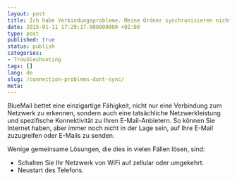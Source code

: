 ```yaml
---
layout: post
title: Ich habe Verbindungsprobleme. Meine Ordner synchronisieren nicht. Kann nicht empfangen / senden E-Mails. Kann nicht auf mein Konto zugreifen.
date: 2015-01-11 17:29:17.000000000 +02:00
type: post
published: true
status: publish
categories:
- Troubleshooting
tags: []
lang: de
slug: /connection-problems-dont-sync/
meta:
---
```


BlueMail bettet eine einzigartige Fähigkeit, nicht nur eine Verbindung zum Netzwerk zu erkennen, sondern auch eine tatsächliche Netzwerkleistung und spezifische Konnektivität zu Ihren E-Mail-Anbietern. So können Sie Internet haben, aber immer noch nicht in der Lage sein, auf Ihre E-Mail zuzugreifen oder E-Mails zu senden.

Wenige gemeinsame Lösungen, die dies in vielen Fällen lösen, sind:

* Schalten Sie Ihr Netzwerk von WiFi auf zellular oder umgekehrt.
* Neustart des Telefons.
